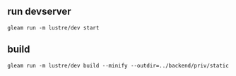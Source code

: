 ## run devserver

`gleam run -m lustre/dev start`

## build

`gleam run -m lustre/dev build --minify --outdir=../backend/priv/static`
